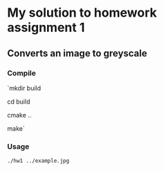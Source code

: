 # My solution to homework assignment 1
## Converts an image to greyscale
### Compile
`mkdir build

cd build

cmake ..

 make`
### Usage
`./hw1 ../example.jpg`